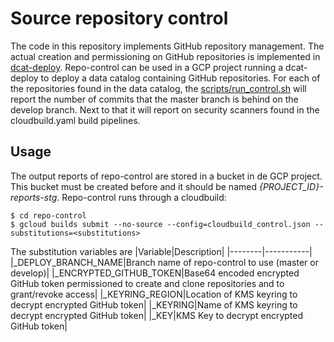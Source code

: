 # Source repository control

The code in this repository implements GitHub repository management. The actual creation and permissioning on GitHub repositories is implemented in [dcat-deploy](https://github.com/vwt-digital/dcat-deploy). Repo-control can be used in a GCP project running a dcat-deploy to deploy a data catalog containing GitHub repositories. For each of the repositories found in the data catalog, the [scripts/run_control.sh](scripts/run_control.sh) will report the number of commits that the master branch is behind on the develop branch. Next to that it will report on security scanners found in the cloudbuild.yaml build pipelines.

## Usage

The output reports of repo-control are stored in a bucket in de GCP project. This bucket must be created before and it should be named _{PROJECT_ID}-reports-stg_.
Repo-control runs through a cloudbuild:
```
$ cd repo-control
$ gcloud builds submit --no-source --config=cloudbuild_control.json --substitutions=<substitutions>
```
The substitution variables are
|Variable|Description|
|--------|-----------|
|_DEPLOY_BRANCH_NAME|Branch name of repo-control to use (master or develop)|
|_ENCRYPTED_GITHUB_TOKEN|Base64 encoded encrypted GitHub token permissioned to create and clone repositories and to grant/revoke access|
|_KEYRING_REGION|Location of KMS keyring to decrypt encrypted GitHub token|
|_KEYRING|Name of KMS keyring to decrypt encrypted GitHub token|
|_KEY|KMS Key to decrypt encrypted GitHub token|
